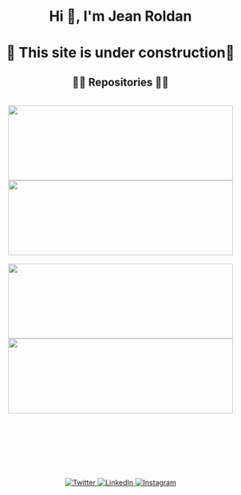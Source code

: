 <h1 align="center">Hi 👋, I'm Jean Roldan</h1>
<h1 align="center">🤫 This site is under construction🥵</h1>


<h2 align="center">👨‍💻 Repositories 👨‍💻</h2>
<br>

<div width="100%" align="center">
  <a align="left" href="https://github.com/JeanRoldanDev/FlutterConfLatam" title="FlutterConfLatam">
    <img align="center" style="width: 450px !important;height: 150px !important" src="https://github-readme-stats.vercel.app/api/pin/?username=JeanRoldanDev&repo=FlutterConfLatam&theme=solarized-dark&bg_color=071A2C&border_color=61dafb&border_radius=20">  
  </a>
  <a align="left" href="https://github.com/JeanRoldanDev/GoogleIOLaPaz" title="GoogleIOLaPaz">
    <img align="center" style="width: 450px !important;height: 150px !important" src="https://github-readme-stats.vercel.app/api/pin/?username=JeanRoldanDev&repo=GoogleIOLaPaz&theme=solarized-dark&bg_color=071A2C&border_color=61dafb&border_radius=20">
  </a>
</div>

<br/>

<div width="100%" align="center">
  <a align="left" href="https://github.com/JeanRoldanDev/query_builder" title="QueryBuilder">
    <img align="center" style="width: 450px !important;height: 150px !important" src="https://github-readme-stats.vercel.app/api/pin/?username=JeanRoldanDev&repo=query_builder&theme=solarized-dark&bg_color=071A2C&border_color=61dafb&border_radius=20">  
  </a>
  <a align="left" href="https://github.com/JeanRoldanDev/Challenges" title="Challenges">
    <img align="center" style="width: 450px !important;height: 150px !important" src="https://github-readme-stats.vercel.app/api/pin/?username=JeanRoldanDev&repo=Challenges&theme=solarized-dark&bg_color=071A2C&border_color=61dafb&border_radius=20">
  </a>
</div>



<br/><br/><br/><br/><br/><br/>




<p align="center">
  <a href="https://twitter.com/JeanRoldanDev" target="_blank">
    <img src="https://img.shields.io/badge/twitter-%231DA1F2.svg?&style=for-the-badge&logo=twitter&logoColor=white&color=071A2C" alt="Twitter"/>
  </a>
  <a href="https://www.linkedin.com/in/jeanroldandev" target="_blank">
    <img src="https://img.shields.io/badge/linkedin-%230077B5.svg?&style=for-the-badge&logo=linkedin&logoColor=white&color=071A2C" alt="LinkedIn"/>
  </a>
  <a href="https://instagram.com/jeanroldan.dev" target="_blank">
    <img src="https://img.shields.io/badge/instagram-%23E4405F.svg?&style=for-the-badge&logo=instagram&logoColor=white&color=071A2C" alt="Instagram"/>
  </a>
</p>
